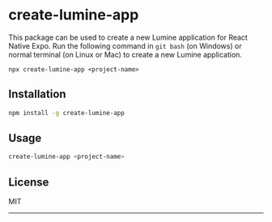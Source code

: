 # create-lumine-app

This package can be used to create a new Lumine application for React Native Expo.
Run the following command in `git bash` (on Windows) or normal terminal (on Linux or Mac) to create a new Lumine application.

```
npx create-lumine-app <project-name>
```

## Installation

```bash
npm install -g create-lumine-app
```

## Usage

```bash
create-lumine-app <project-name>
```

## License

MIT

---

